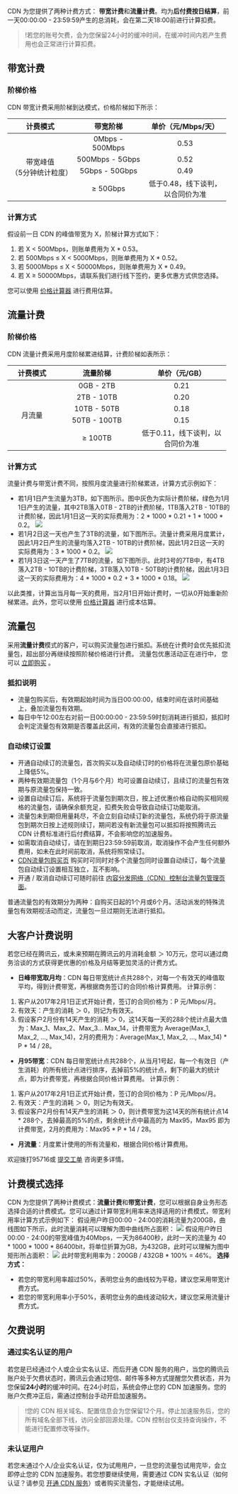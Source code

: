 CDN 为您提供了两种计费方式： **带宽计费**和**流量计费**。均为**后付费按日结算**，前一天00:00:00 - 23:59:59产生的总消耗，会在第二天18:00前进行计算扣费。
>!若您的账号欠费，会为您保留24小时的缓冲时间，在缓冲时间内若产生费用也会正常进行计算扣费。

## 带宽计费
### 阶梯价格
CDN 带宽计费采用阶梯到达模式，价格阶梯如下所示：
<table  style="width:494px">
<thead>
	<tr>
		<th scope="col" style="width: 145px;">计费模式</th>
		<th scope="col" style="width: 154px;">带宽阶梯</th>
		<th scope="col" style="width: 180px;">单价（元/Mbps/天）</th>
	</tr>
</thead>
<tbody>
	<tr>
		<td colspan="1" rowspan="4" style="text-align: center; width: 145px;">带宽峰值<br>（5分钟统计粒度）</td>
		<td style="text-align: center; width: 154px;">0Mbps - 500Mbps</td>
		<td style="text-align: center; width: 180px;">0.53</td>
	</tr>
	<tr>
		<td style="text-align: center; width: 154px;">500Mbps - 5Gbps</td>
		<td style="text-align: center; width: 180px;">0.52</td>
	</tr>
	<tr>
		<td style="text-align: center; width: 154px;">5Gbps - 50Gbps</td>
		<td style="text-align: center; width: 180px;">0.49</td>
	</tr>
	<tr>
		<td style="text-align: center; width: 154px;">≥ 50Gbps</td>
		<td style="text-align: center; width: 180px;">低于0.48，线下谈判，以合同价为准</td>
	</tr>
</tbody>
</table>

### 计算方式
假设前一日 CDN 的峰值带宽为 X，阶梯计算方式如下：
1. 若 X < 500Mbps，则账单费用为 X \* 0.53。
2. 若 500Mbps ≤ X < 5000Mbps，则账单费用为 X \* 0.52。
3. 若 5000Mbps ≤ X < 50000Mbps，则账单费用为 X \* 0.49。
4. 若 X ≥ 50000Mbps，请联系我们进行线下签约，更多优惠方式供您选择。

您可以使用 [价格计算器](https://buy.cloud.tencent.com/calculator/cdn) 进行费用估算。

## 流量计费
### 阶梯价格
CDN 流量计费采用月度阶梯累进结算，计费阶梯如表所示：
<table  style="width:494px">
<thead>
	<tr>
		<th scope="col" style="width:98px">计费模式</th>
		<th scope="col" style="width: 170px;">流量阶梯</th>
		<th scope="col" style="width: 189px;">单价（元/GB）</th>
	</tr>
</thead>
<tbody>
	<tr>
		<td colspan="1" rowspan="5" style="text-align:center; width:98px">月流量</td>
		<td style="text-align: center; width: 170px;">0GB - 2TB</td>
		<td style="text-align: center; width: 189px;">0.21</td>
	</tr>
	<tr>
		<td style="text-align: center; width: 170px;">2TB - 10TB</td>
		<td style="text-align: center; width: 189px;">0.20</td>
	</tr>
	<tr>
		<td style="text-align: center; width: 170px;">10TB - 50TB</td>
		<td style="text-align: center; width: 189px;">0.18</td>
	</tr>
	<tr>
		<td style="text-align: center; width: 170px;">50TB - 100TB</td>
		<td style="text-align: center; width: 189px;">0.15</td>
	</tr>
	<tr>
		<td style="text-align: center; width: 170px;">≥ 100TB</td>
		<td style="text-align: center; width: 189px;">低于0.11，线下谈判，以合同价为准</td>
	</tr>
</tbody>
</table>

### 计算方式
流量计费与带宽计费不同，按照月度流量进行阶梯累进，计算方式示例如下：
+ 若1月1日产生流量为3TB，如下图所示。图中灰色为实际计费阶梯，绿色为1月1日产生的流量，其中2TB落入0TB - 2TB的计费阶梯，1TB落入2TB - 10TB的计费阶梯，因此1月1日这一天的实际费用为：2 \* 1000 \* 0.21 + 1 \* 1000 \* 0.2。
  ![](https://mc.qcloudimg.com/static/img/bfdae242f6cca57421a65e46a96b0c67/image.png)
+ 若1月2日这一天也产生了3TB的流量，如下图所示。流量计费采用月度累计，因此1月2日产生的流量均落入2TB - 10TB的计费阶梯，因此1月2日这一天的实际费用为：3 \* 1000 \* 0.2。
  ![](https://mc.qcloudimg.com/static/img/f62d1056c1c2cab249cec62ad6e74ddc/image.png)
+ 若1月3日这一天产生了7TB的流量，如下图所示。此时3号的7TB中，有4TB落入2TB - 10TB的计费阶梯，3TB落入10TB - 50TB的计费阶梯，因此1月3日这一天的实际费用为：4 \* 1000 \* 0.2 + 3 \* 1000 \* 0.18。
  ![](https://mc.qcloudimg.com/static/img/954e2d483e31afd411f9a91ebd7f66c8/image.png)

以此类推，计算出当月每一天的费用，当2月1日开始计费时，一切从0开始重新阶梯累进。此外，您可以使用 [价格计算器](https://buy.cloud.tencent.com/calculator/cdn) 进行成本估算。

<span ID="automatic"></span>
## 流量包
采用**流量计费**模式的客户，可以购买流量包进行抵扣。系统在计费时会优先抵扣流量包，超出部分再继续按照阶梯价格进行计费。
流量包优惠活动正在进行中， 您可以 [立即购买](https://buy.cloud.tencent.com/cdn_package) 。

### 抵扣说明
+ 流量包购买后，有效期起始时间为当日00:00:00，结束时间在该时间基础上，叠加流量包有效期。
+ 每日中午12:00左右对前一日00:00:00 - 23:59:59时刻消耗进行抵扣，抵扣时会判定流量包有效期是否覆盖此区间，有效的流量包会直接进行抵扣。

### 自动续订设置
+ 开通自动续订的流量包，首次购买以及自动续订时的价格将在流量包原价基础上降低5%。
+ 两种有效期流量包（1个月与6个月）均可设置自动续订，且续订的流量包有效期与原流量包保持一致。
+ 设置自动续订后，系统将于流量包到期次日，按上述优惠价格自动购买相同规格的流量包，请确保余额充足，扣费失败会导致自动续订功能取消。
+ 流量包未到期但用量耗尽，不会立刻自动续订新的流量包，系统仍将于原流量包到期次日按上述规则续订，期间若没有新流量包可以抵扣将按照腾讯云 CDN 计费标准进行后付费结算，不会影响您的加速服务。
+ 如需取消自动续订，请在到期日23:59:59前取消，取消操作不会产生任何额外费用，如未在此时间前取消，系统将照常续订。
+ [CDN流量包购买页](https://buy.cloud.tencent.com/cdn_package) 购买时可同时对多个流量包同时设置自动续订，每个流量包自动续订设置相互独立，互不影响。
+ 开通 / 取消自动续订可随时前往 [内容分发网络（CDN）控制台流量包管理页面](https://console.cloud.tencent.com/cdn/package)。

普通流量包的有效期分为两种：自购买日起的1个月或6个月。活动派发的特殊流量包有效期视活动而定，流量包一旦过期则无法进行抵扣。

## 大客户计费说明
若您已经在腾讯云，或未来预期在腾讯云的月消耗金额 ＞ 10万元，您可以通过商务洽谈的方式获得更优惠的价格及月结等更加灵活的计费方式。
+ **日峰带宽取月均**：CDN 每日带宽统计点共288个，对每一个有效天的峰值取平均，得到计费带宽，再根据商务签订的合同价格计算费用。
计算示例：
 1. 客户从2017年2月1日正式开始计费，签订的合同价格为：P 元/Mbps/月。
 2. 有效天：产生的消耗 ＞ 0，则记为有效天。
 3. 假设客户2月份有14天产生的消耗 ＞ 0，这14天每一天的288个统计点最大值为：Max_1、Max_2、Max_3... Max_14，计费带宽为 Average(Max_1, Max_2, ..., Max_14)，2月的费用为：Average(Max_1, Max_2, ..., Max_14)  \*  P  \*  14 / 28。
+ **月95带宽**：CDN 每日带宽统计点共288个，从当月1号起，每一个有效日（产生消耗）的所有统计点进行排序，去掉前5%的统计点，剩下的最大的统计点，即为计费带宽，再根据合同价格计算费用。
计算示例：
 1. 客户从2017年2月1日正式开始计费，签订的合同价格为：P 元/Mbps/月。
 2. 有效天：产生的消耗 ＞ 0，则记为有效天。
 3. 假设客户2月份有14天产生的消耗 ＞ 0，则计费带宽为这14天的所有统计点14 \* 288个，去掉最高的5%的点，剩余统计点中最高的为 Max95，Max95 即为计费带宽，2月的费用为：Max95 \* P \* 14 / 28。
+ **月流量**：月度累计使用的所有流量和，根据合同价格计算费用。

欢迎拨打95716或 [提交工单](https://console.cloud.tencent.com/workorder/category/create?level1_id=83&level2_id=85&level1_name=%E5%AD%98%E5%82%A8%E4%B8%8ECDN&level2_name=%E5%86%85%E5%AE%B9%E5%88%86%E5%8F%91%E7%BD%91%E7%BB%9C%20%20CDN) 咨询更多详情。

## 计费模式选择
CDN 为您提供了两种计费模式：**流量计费**和**带宽计费**，您可以根据自身业务形态选择合适的计费模式。您可以通过计算带宽利用率来选择适用的计费模式，带宽利用率计算方式示例如下：
假设用户昨日00:00 - 24:00的消耗流量为200GB，曲线图如下所示，此时流量消耗可以理解为图中曲线所占面积：
![](https://mc.qcloudimg.com/static/img/3ecfe86a031782ebeaf0b1f7595cc69f/image.png)
假设用户昨日00:00 - 24:00的带宽峰值为40Mbps，一天为86400秒，此时一天的流量为 40 \* 1000 \* 1000 \* 86400bit，将单位折算为GB，为432GB，此时可以理解为图中矩形所占面积：
![](https://mc.qcloudimg.com/static/img/b80d043b6e7f461d62fd2d87abf67005/image.png)
此时带宽利用率为：200GB / 432GB \* 100% = 46%。
**选择方式：**
+ 若您的带宽利用率超过50%，表明您业务的曲线较为平稳，建议您采用带宽计费方式。
+ 若您的带宽利用率小于50%，表明您业务的曲线波动较大，建议您采用流量计费方式。

## 欠费说明
### 通过实名认证的用户
若您是已经通过个人或企业实名认证、而后开通 CDN 服务的用户，当您的腾讯云账户处于欠费状态时，腾讯云会通过短信、邮件等多种方式提醒您欠费状态，并为您保留**24小时**的缓冲时间。在24小时后，系统会停止您的 CDN 加速服务。您的账户欠费冲正后，需通过控制台手动开启加速服务。
>!您的 CDN 相关域名、配置信息会为您保留12个月。停止加速服务后，您的所有域名全部下线，访问全部回源处理。CDN 控制台仅支持查询操作，不能进行配置修改等操作。

### 未认证用户
若您未通过个人/企业实名认证，仅为试用用户，一旦您的流量包试用完毕，会立即停止您的 CDN 加速服务。若您想要继续使用，需要通过 CDN 实名认证（如何认证？请参见 [开通 CDN 服务](https://cloud.tencent.com/document/product/228/3149#.E7.AC.AC.E4.B8.80.E6.AD.A5.EF.BC.9A.E5.BC.80.E9.80.9A-cdn-.E6.9C.8D.E5.8A.A1)）或者购买流量包，才能继续试用。
